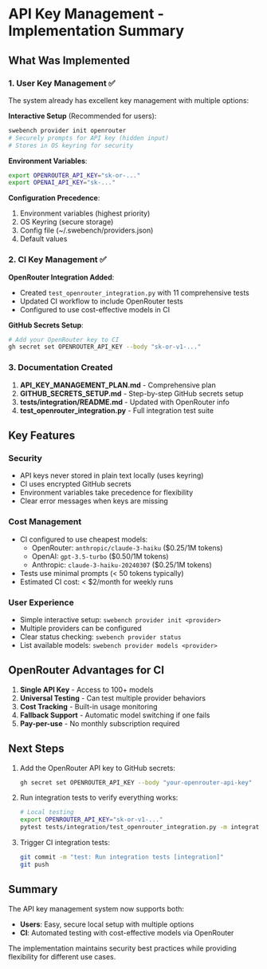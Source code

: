 # API Key Management - Implementation Summary

## What Was Implemented

### 1. User Key Management ✅

The system already has excellent key management with multiple options:

**Interactive Setup** (Recommended for users):
```bash
swebench provider init openrouter
# Securely prompts for API key (hidden input)
# Stores in OS keyring for security
```

**Environment Variables**:
```bash
export OPENROUTER_API_KEY="sk-or-..."
export OPENAI_API_KEY="sk-..."
```

**Configuration Precedence**:
1. Environment variables (highest priority)
2. OS Keyring (secure storage)
3. Config file (~/.swebench/providers.json)
4. Default values

### 2. CI Key Management ✅

**OpenRouter Integration Added**:
- Created `test_openrouter_integration.py` with 11 comprehensive tests
- Updated CI workflow to include OpenRouter tests
- Configured to use cost-effective models in CI

**GitHub Secrets Setup**:
```bash
# Add your OpenRouter key to CI
gh secret set OPENROUTER_API_KEY --body "sk-or-v1-..."
```

### 3. Documentation Created

1. **API_KEY_MANAGEMENT_PLAN.md** - Comprehensive plan
2. **GITHUB_SECRETS_SETUP.md** - Step-by-step GitHub secrets setup
3. **tests/integration/README.md** - Updated with OpenRouter info
4. **test_openrouter_integration.py** - Full integration test suite

## Key Features

### Security
- API keys never stored in plain text locally (uses keyring)
- CI uses encrypted GitHub secrets
- Environment variables take precedence for flexibility
- Clear error messages when keys are missing

### Cost Management
- CI configured to use cheapest models:
  - OpenRouter: `anthropic/claude-3-haiku` ($0.25/1M tokens)
  - OpenAI: `gpt-3.5-turbo` ($0.50/1M tokens)
  - Anthropic: `claude-3-haiku-20240307` ($0.25/1M tokens)
- Tests use minimal prompts (< 50 tokens typically)
- Estimated CI cost: < $2/month for weekly runs

### User Experience
- Simple interactive setup: `swebench provider init <provider>`
- Multiple providers can be configured
- Clear status checking: `swebench provider status`
- List available models: `swebench provider models <provider>`

## OpenRouter Advantages for CI

1. **Single API Key** - Access to 100+ models
2. **Universal Testing** - Can test multiple provider behaviors
3. **Cost Tracking** - Built-in usage monitoring
4. **Fallback Support** - Automatic model switching if one fails
5. **Pay-per-use** - No monthly subscription required

## Next Steps

1. Add the OpenRouter API key to GitHub secrets:
   ```bash
   gh secret set OPENROUTER_API_KEY --body "your-openrouter-api-key"
   ```

2. Run integration tests to verify everything works:
   ```bash
   # Local testing
   export OPENROUTER_API_KEY="sk-or-v1-..."
   pytest tests/integration/test_openrouter_integration.py -m integration -v
   ```

3. Trigger CI integration tests:
   ```bash
   git commit -m "test: Run integration tests [integration]"
   git push
   ```

## Summary

The API key management system now supports both:
- **Users**: Easy, secure local setup with multiple options
- **CI**: Automated testing with cost-effective models via OpenRouter

The implementation maintains security best practices while providing flexibility for different use cases.